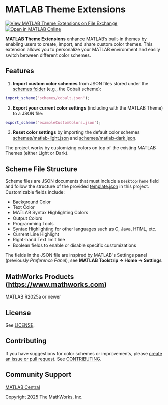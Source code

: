 # MATLAB Theme Extensions

[![View MATLAB Theme Extensions on File Exchange](https://www.mathworks.com/matlabcentral/images/matlab-file-exchange.svg)](https://www.mathworks.com/matlabcentral/fileexchange/181402-matlab-theme-extensions) [![Open in MATLAB Online](https://www.mathworks.com/images/responsive/global/open-in-matlab-online.svg)](https://matlab.mathworks.com/open/github/v1?repo=mathworks/matlab-theme-extensions) 

**MATLAB Theme Extensions** enhance MATLAB’s built-in themes by enabling users to create, import, and share custom color themes. This extension allows you to personalize your MATLAB environment and easily switch between different color schemes.

## Features
1. **Import custom color schemes** from JSON files stored under the [schemes folder](./schemes/) (e.g., the Cobalt scheme):
```matlab
import_scheme('schemes/cobalt.json');
```
2. **Export your current color settings** (including with the MATLAB Theme) to a JSON file:
```matlab
export_scheme('exampleCustomColors.json');
```
3. **Reset color settings** by importing the default color schemes [schemes/matlab-light.json](./schemes/matlab-light.json) and [schemes/matlab-dark.json](./schemes/matlab-dark.json).

The project works by customizing colors on top of the existing MATLAB Themes (either Light or Dark).

## Scheme File Structure

Scheme files are JSON documents that must include a `DesktopTheme` field and follow the structure of the provided [template.json](./template.json) in this project. Customizable fields include:
- Background Color
- Text Color
- MATLAB Syntax Highlighting Colors
- Output Colors
- Programming Tools
- Syntax Highlighting for other languages such as C, Java, HTML, etc.
- Current Line Highlight
- Right-hand Text limit line
- Boolean fields to enable or disable specific customizations

The fields in the JSON file are inspired by MATLAB's Settings panel (previously _Preference Panel_), see **MATLAB Toolstrip → Home → Settings**

## MathWorks Products (https://www.mathworks.com)

MATLAB R2025a or newer

## License

See [LICENSE](./LICENSE.txt).

## Contributing

If you have suggestions for color schemes or improvements, please [create an issue or pull request](https://github.com/mathworks/matlab-theme-extensions/issues). See [CONTRIBUTING](./CONTRIBUTING.md).

## Community Support

[MATLAB Central](https://www.mathworks.com/matlabcentral)

Copyright 2025 The MathWorks, Inc.